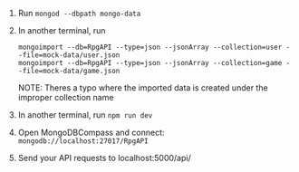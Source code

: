 1. Run `mongod --dbpath mongo-data`
2. In another terminal, run

   ```
   mongoimport --db=RpgAPI --type=json --jsonArray --collection=user --file=mock-data/user.json
   mongoimport --db=RpgAPI --type=json --jsonArray --collection=game --file=mock-data/game.json
   ```

   NOTE: Theres a typo where the imported data is created under the improper collection name

3. In another terminal, run `npm run dev`

4. Open MongoDBCompass and connect: `mongodb://localhost:27017/RpgAPI`

5. Send your API requests to localhost:5000/api/<route>
